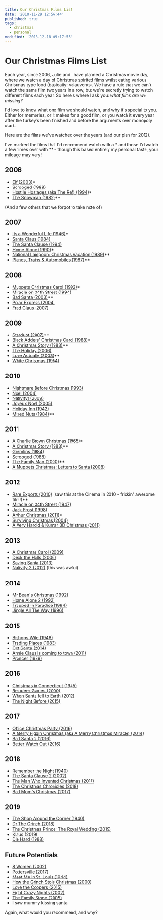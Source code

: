 ```yaml
---
title: Our Christmas Films List
date: '2010-11-29 12:56:44'
published: true
tags:
  - christmas
  - personal
modified: '2018-12-18 09:17:55'
---
```

# Our Christmas Films List

Each year, since 2006, Julie and I have planned a Christmas movie day, where we
watch a day of Christmas spirited films whilst eating various Christmas type
food (basically: volauvents). We have a rule that we can't watch the same film
two years in a row, but we're secretly trying to watch different films each
year. So here's where I ask you: _what films are we missing?_

<!--more-->

I'd love to know what one film we should watch, and why it's special to you.
Either for memories, or it makes for a good film, or you watch it every year
after the turkey's been finished and before the arguments over monopoly start.

Here are the films we've watched over the years (and our plan for 2012).

I've marked the films that I'd recommend watch with a \* and those I'd watch a
few times over with \*\* - though this based entirely my personal taste, your
mileage may vary!

## 2006

* [Elf (2003)](http://www.imdb.com/title/tt0319343/ "Elf (2003) - IMDb")\*
* [Scrooged (1988)](http://www.imdb.com/title/tt0096061/ "Scrooged (1988) - IMDb")
* [Hostile Hostages (aka The Ref) (1994)](http://www.imdb.com/title/tt0110955/ "The Ref (1994) - IMDb")\*
* [The Snowman (1982)](http://www.imdb.com/title/tt0084701/ "The Snowman (1982) - IMDb")\*\*

(And a few others that we forgot to take note of)

## 2007

* [Its a Wonderful Life (1946)](http://www.imdb.com/title/tt0038650/ "It's a Wonderful Life (1946) - IMDb")\*
* [Santa Claus (1984)](http://www.imdb.com/title/tt0089961/ "Santa Claus (1985) - IMDb")
* [The Santa Clause (1994)](http://www.imdb.com/title/tt0111070/ "The Santa Clause (1994) - IMDb")
* [Home Alone (1990)](http://www.imdb.com/title/tt0099785/ "Home Alone (1990) - IMDb")\*
* [National Lampoon: Christmas Vacation (1989)](http://www.imdb.com/title/tt0097958/ "Christmas Vacation (1989) - IMDb")\*\*
* [Planes, Trains &amp; Automobiles (1987)](http://www.imdb.com/title/tt0093748/ "Planes, Trains & Automobiles (1987) - IMDb")\*\*

## 2008

* [Muppets Christmas Carol (1992)](http://www.imdb.com/title/tt0104940/ "The Muppet Christmas Carol (1992) - IMDb")\*
* [Miracle on 34th Street (1994)](http://www.imdb.com/title/tt0110527/ "Miracle on 34th Street (1994) - IMDb")
* [Bad Santa (2003)](http://www.imdb.com/title/tt0307987/ "Bad Santa (2003) - IMDb")\*\*
* [Polar Express (2004)](http://www.imdb.com/title/tt0338348/ "The Polar Express (2004) - IMDb")
* [Fred Claus (2007)](http://www.imdb.com/title/tt0486583/ "Fred Claus (2007) - IMDb")

## 2009

* [Stardust (2007)](http://www.imdb.com/title/tt0486655/ "Stardust (2007) - IMDb")\*\*
* [Black Adders' Christmas Carol (1988)](http://www.imdb.com/title/tt0094754/ "Blackadder's Christmas Carol (TV 1988) - IMDb")\*
* [A Christmas Story (1983)](http://www.imdb.com/title/tt0085334/ "A Christmas Story (1983) - IMDb")\*\*
* [The Holiday (2006)](http://www.imdb.com/title/tt0457939/ "The Holiday (2006) - IMDb")
* [Love Actually (2003)](http://www.imdb.com/title/tt0314331/ "Love Actually (2003) - IMDb")\*\*
* [White Christmas (1954)](http://www.imdb.com/title/tt0047673/ "White Christmas (1954) - IMDb")

## 2010

* [Nightmare Before Christmas (1993)](http://www.imdb.com/title/tt0107688/ "The Nightmare Before Christmas (1993) - IMDb")
* [Noel (2004)](http://www.imdb.com/title/tt0383534/ "Noel (2004) - IMDb")
* [Nativity! (2009)](http://www.imdb.com/title/tt1242447/ "Nativity! (2009) - IMDb")
* [Joyeux Noel (2005)](http://www.imdb.com/title/tt0424205/ "Joyeux Noel (2005) - IMDb")
* [Holiday Inn (1942)](http://www.imdb.com/title/tt0034862/ "Holiday Inn (1942) - IMDb")
* [Mixed Nuts (1984)](http://www.imdb.com/title/tt0110538/)\*\*

## 2011

* [A Charlie Brown Christmas (1965)](http://www.imdb.com/title/tt0059026/)\*
* [A Christmas Story (1983)](http://www.imdb.com/title/tt0085334/ "A Christmas Story (1983) - IMDb")\*\*
* [Gremlins (1984)](http://www.imdb.com/title/tt0087363/)
* [Scrooged (1988)](http://www.imdb.com/title/tt0096061/ "Scrooged (1988) - IMDb")
* [The Family Man (2000)](http://www.imdb.com/title/tt0218967/)\*\*
* [A Muppets Christmas: Letters to Santa (2008)](http://www.imdb.com/title/tt1292569/)

## 2012

* [Rare Exports (2010)](http://www.imdb.com/title/tt1401143/) (saw this at the
  Cinema in 2010 - frickin' awesome film!)\*\*
* [Miracle on 34th Street (1947)](http://www.imdb.com/title/tt0039628/)
* [Jack Frost (1998)](http://www.imdb.com/title/tt0141109/ "Jack Frost (1998) - IMDb")
* [Arthur Christmas (2011)](http://www.imdb.com/title/tt1430607/)\*
* [Surviving Christmas (2004)](http://uk.imdb.com/title/tt0252028/)
* [A Very Harold & Kumar 3D Christmas (2011)](http://www.imdb.com/title/tt1268799/)

## 2013

* [A Christmas Carol (2009)](http://www.imdb.com/title/tt1067106/)
* [Deck the Halls (2006)](http://www.imdb.com/title/tt0790604/)
* [Saving Santa (2013)](http://www.imdb.com/title/tt2204315/)
* [Nativity 2 (2012)](http://www.imdb.com/title/tt2089750/) (this was awful)

## 2014

* [Mr Bean's Christmas (1992)](http://www.imdb.com/title/tt0365495/)
* [Home Alone 2 (1992)](http://www.imdb.com/title/tt0104431/)
* [Trapped in Paradice (1994)](http://www.imdb.com/title/tt0111477/)
* [Jingle All The Way (1996)](http://www.imdb.com/title/tt0116705/ "Jingle All the Way (1996) - IMDb")

## 2015

* [Bishops Wife (1948)](http://www.imdb.com/title/tt0039190/)
* [Trading Places (1983)](http://www.imdb.com/title/tt0086465/)
* [Get Santa (2014)](http://www.imdb.com/title/tt1935940/)
* [Annie Claus is coming to town (2011)](http://www.imdb.com/title/tt1910501/)
* [Prancer (1989)](http://www.imdb.com/title/tt0098115/)

## 2016

* [Christmas in Connecticut (1945)](http://www.imdb.com/title/tt0037595/)
* [Reindeer Games (2000)](http://www.imdb.com/title/tt0184858/)
* [When Santa fell to Earth (2012)](http://www.imdb.com/title/tt1794725/)
* [The Night Before (2015)](http://www.imdb.com/title/tt3530002/)

## 2017

* [Office Christmas Party (2016)](http://www.imdb.com/title/tt1711525/)
* [A Merry Figgin Christmas (aka A Merry Christmas Miracle) (2014)](http://www.imdb.com/title/tt0910885/)
* [Bad Santa 2 (2016)](http://www.imdb.com/title/tt1798603/)
* [Better Watch Out (2016)](http://www.imdb.com/title/tt4443658/)

## 2018

* [Remember the Night (1940)](https://www.imdb.com/title/tt0032981/?ref_=nv_sr_1)
* [The Santa Clause 2 (2002)](https://www.imdb.com/title/tt0304669/?ref_=fn_al_tt_1)
* [The Man Who Invented Christmas (2017)](https://www.imdb.com/title/tt6225520/?ref_=nv_sr_1)
* [The Christmas Chronicles (2018)](https://www.imdb.com/title/tt2990140/?ref_=nv_sr_1)
* [Bad Mom's Christmas (2017)](http://www.imdb.com/title/tt6359956/)

## 2019

* [The Shop Around the Corner (1940)](http://www.imdb.com/title/tt0033045/)
* [Dr The Grinch (2018)](https://www.imdb.com/title/tt2709692/)
* [The Christmas Prince: The Royal Wedding (2019)](https://www.imdb.com/title/tt8709036/)
* [Klaus (2019)](https://www.imdb.com/title/tt4729430/)
* [Die Hard (1988)](http://www.imdb.com/title/tt0095016/)


## Future Potentials

* [8 Women (2002)](http://www.imdb.com/title/tt0283832/)
* [Pottersville (2017)](http://www.imdb.com/title/tt3672120/)
* [Meet Me in St. Louis (1944)](http://www.imdb.com/title/tt0037059/)
* [How the Grinch Stole Christmas (2000)](http://www.imdb.com/title/tt0170016/)
* [Love the Coopers (2015)](http://www.imdb.com/title/tt2279339/)
* [Eight Crazy Nights (2002)](http://www.imdb.com/title/tt0271263/)
* [The Family Stone (2005)](http://www.imdb.com/title/tt0356680/)
* I saw mummy kissing santa

Again, what would you recommend, and why?
